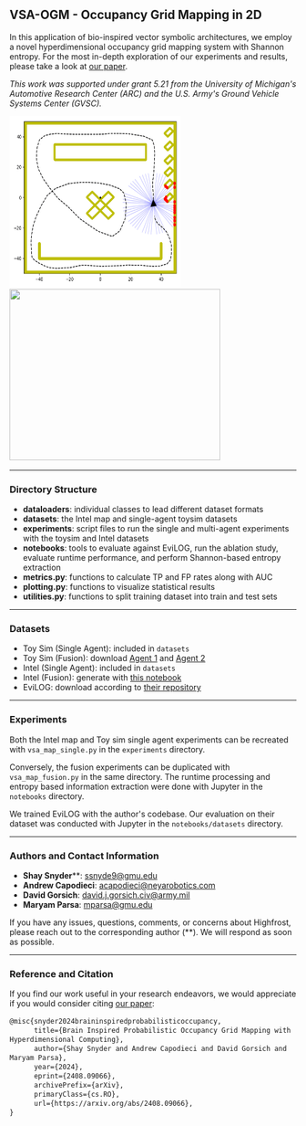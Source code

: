 ## VSA-OGM - Occupancy Grid Mapping in 2D

In this application of bio-inspired vector symbolic architectures, we employ a novel hyperdimensional occupancy grid mapping system with Shannon entropy. For the most in-depth exploration of our experiments and results, please take a look at [our paper](.).

*This work was supported under grant 5.21 from the University of Michigan's Automotive Research Center (ARC) and the U.S. Army's Ground Vehicle Systems Center (GVSC).* 

<img src="./assets/toy-sim.gif" width="300" height="300"/> <img src="./assets/vsa-toysim-crop.gif" width="370" height="300" />

---

### Directory Structure

- **dataloaders**: individual classes to lead different dataset formats
- **datasets**: the Intel map and single-agent toysim datasets
- **experiments**: script files to run the single and multi-agent experiments with the toysim and Intel datasets
- **notebooks**: tools to evaluate against EviLOG, run the ablation study, evaluate runtime performance, and perform Shannon-based entropy extraction
- **metrics.py**: functions to calculate TP and FP rates along with AUC
- **plotting.py**: functions to visualize statistical results
- **utilities.py**: functions to split training dataset into train and test sets

---

### Datasets

- Toy Sim (Single Agent): included in `datasets`
- Toy Sim (Fusion): download [Agent 1](https://gmuedu-my.sharepoint.com/:u:/g/personal/ssnyde9_gmu_edu/EVNScsJma1lMpQmTgLmBmBoBaVgLRgwrIcVRiWLAOtHiqA?e=GrE7eq) and [Agent 2](https://gmuedu-my.sharepoint.com/:u:/g/personal/ssnyde9_gmu_edu/ETE2c01yROlIkH3-gLSo7vsBIKKOt1S_fgdVfthFgEgW3Q?e=aEAXiM)
- Intel (Single Agent): included in `datasets`
- Intel (Fusion): generate with [this notebook](./notebooks/datasets/intel_map_fusion_data.ipynb)
- EviLOG: download according to [their repository](https://github.com/ika-rwth-aachen/EviLOG)

---

### Experiments

Both the Intel map and Toy sim single agent experiments can be recreated with `vsa_map_single.py` in the `experiments` directory.

Conversely, the fusion experiments can be duplicated with `vsa_map_fusion.py` in the same directory. The runtime processing and entropy based information extraction were done with Jupyter in the `notebooks` directory.

We trained EviLOG with the author's codebase. Our evaluation on their dataset was conducted with Jupyter in the `notebooks/datasets` directory.

---

### Authors and Contact Information

- **Shay Snyder****: [ssnyde9@gmu.edu](ssnyde9@gmu.edu)
- **Andrew Capodieci**: [acapodieci@neyarobotics.com](acapodieci@neyarobotics.com)
- **David Gorsich**: [david.j.gorsich.civ@army.mil](david.j.gorsich.civ@army.mil)
- **Maryam Parsa**: [mparsa@gmu.edu](mparsa@gmu.edu)

If you have any issues, questions, comments, or concerns about Highfrost, please reach out to the corresponding author (**). We will respond as soon as possible.

---

### Reference and Citation

If you find our work useful in your research endeavors, we would appreciate if you would consider citing [our paper](.):

```text
@misc{snyder2024braininspiredprobabilisticoccupancy,
      title={Brain Inspired Probabilistic Occupancy Grid Mapping with Hyperdimensional Computing}, 
      author={Shay Snyder and Andrew Capodieci and David Gorsich and Maryam Parsa},
      year={2024},
      eprint={2408.09066},
      archivePrefix={arXiv},
      primaryClass={cs.RO},
      url={https://arxiv.org/abs/2408.09066}, 
}
```

